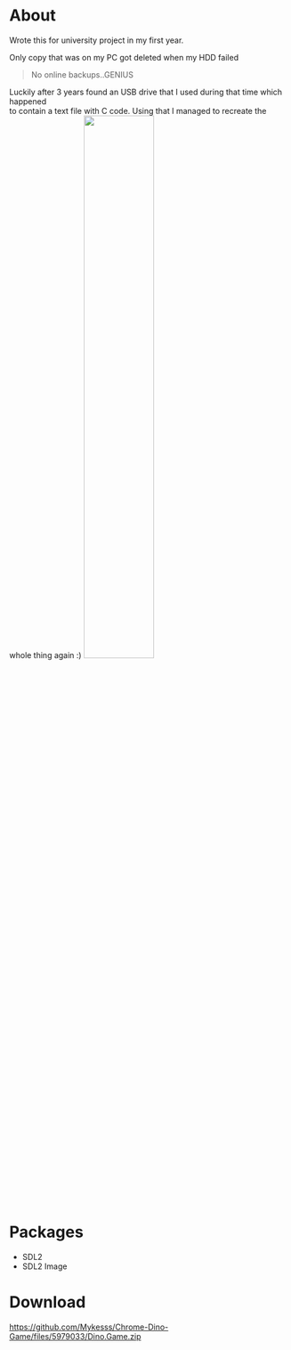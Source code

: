 # About
Wrote this for university project in my first year.

Only copy that was on my PC got deleted when my HDD failed 
>No online backups..GENIUS

Luckily after 3 years found an USB drive that I used during that time which happened<br /> to contain a text file with C code. Using that I managed to recreate the whole thing again :)
<img src="https://mykes.s-ul.eu/dQcmLNTc" width = 50% height = auto>

# Packages
- SDL2
- SDL2 Image

# Download

https://github.com/Mykesss/Chrome-Dino-Game/files/5979033/Dino.Game.zip
